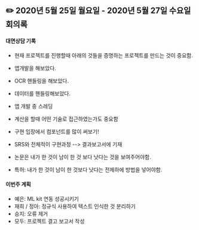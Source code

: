 ## ✏️ 2020년 5월 25일 월요일 - 2020년 5월 27일 수요일 회의록
#### 대면상담 기록
 - 현재 프로젝트를 진행할때 아래의 것들을 증명하는 프로젝트를 만드는 것이 중요함.
  - 앱개발을 해보았다.
  - OCR 핸들링을 해보았다.
  - 데이터를 핸들링해보았다.
  - 앱 개발 중 스레딩
- 계산을 할때 어떤 기술로 접근하였는가도 중요함
- 구현 입장에서 컴포넌트를 많이 써보기!

- SRS와 전체적이 구현과정 --> 결과보고서에 기재
- 논문은 내가 한 것이 남이 한 것 보다 낫다는 것을 보여주어야함.

- 특허: 내가 한 것이 남이 한 것보다 낫다는 전제하에 방법을 넣어야함. 

#### 이번주 계획
- 예은: ML kit 연동 성공시키기
- 재희 / 정아: 정규식 사용하여 텍스트 인식한 것 분리하기
- 승지: 오류 제거
- 모두: 프로젝트 결고 보고서 작성
